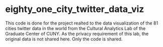# eighty_one_city_twitter_data_viz
This code is done for the project realted to the data visualization of the 81 cities twitter data in the world from the Cultural Analytics Lab of the Graduate Center of CUNY. As the privacy requirement of this lab, the original data is not shared here. Only the code is shared.
